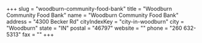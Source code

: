 +++
slug = "woodburn-community-food-bank"
title = "Woodburn Community Food Bank"
name = "Woodburn Community Food Bank"
address = "4300 Becker Rd"
cityIndexKey = "city-in-woodburn"
city = "Woodburn"
state = "IN"
postal = "46797"
website = ""
phone = "260 632-5313"
fax = ""
+++
